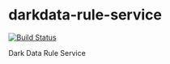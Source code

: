 darkdata-rule-service
=====================

[![Build Status](https://travis-ci.org/tetherless-world/darkdata-rule-service.svg)](https://travis-ci.org/tetherless-world/darkdata-rule-service)


Dark Data Rule Service
